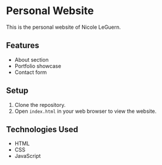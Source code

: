 # Personal Website

This is the personal website of Nicole LeGuern.

## Features
- About section
- Portfolio showcase
- Contact form

## Setup
1. Clone the repository.
2. Open `index.html` in your web browser to view the website.

## Technologies Used
- HTML
- CSS
- JavaScript
